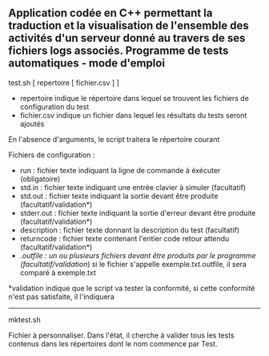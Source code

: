
Application codée en C++ permettant la traduction et la visualisation de l'ensemble des activités d'un serveur donné au travers de ses fichiers logs associés.
Programme de tests automatiques - mode d'emploi
-------------------------------------------------------------------------------
test.sh [ repertoire [ fichier.csv ] ]

- repertoire indique le répertoire dans lequel se trouvent les fichiers de 
configuration du test
- fichier.csv indique un fichier dans lequel les résultats du tests seront 
ajoutés

En l'absence d'arguments, le script traitera le répertoire courant

Fichiers de configuration :
- run : fichier texte indiquant la ligne de commande à éxécuter (obligatoire)
- std.in : fichier texte indiquant une entrée clavier à simuler (facultatif)
- std.out : fichier texte indiquant la sortie devant être produite 
(facultatif/validation*)
- stderr.out : fichier texte indiquant la sortie d'erreur devant être produite 
(facultatif/validation*)
- description : fichier texte donnant la description du test (facultatif)
- returncode : fichier texte contenant l'entier code retour attendu 
(facultatif/validation*)
- *.outfile : un ou plusieurs fichiers devant être produits par le programme 
(facultatif/validation*)
  si le fichier s'appelle exemple.txt.outfile, il sera comparé à exemple.txt

*validation indique que le script va tester la conformité, si cette conformité 
n'est pas 
satisfaite, il l'indiquera

-------------------------------------------------------------------------------
mktest.sh

Fichier à personnaliser. Dans l'état, il cherche à valider tous les tests 
contenus dans les répertoires dont le nom commence par Test.

